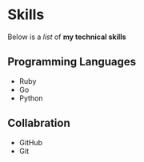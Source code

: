 # Skills

Below is a _list_ of **my technical skills**

## Programming Languages
- Ruby
- Go
- Python

## Collabration
- GitHub
- Git

